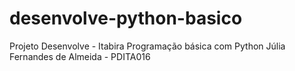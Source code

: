 # desenvolve-python-basico
Projeto Desenvolve - Itabira
Programação básica com Python
Júlia Fernandes de Almeida - PDITA016
